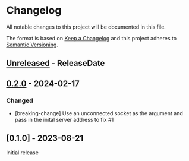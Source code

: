 # Changelog

All notable changes to this project will be documented in this file.

The format is based on [Keep a Changelog](http://keepachangelog.com/en/1.0.0/)
and this project adheres to [Semantic Versioning](http://semver.org/spec/v2.0.0.html).

<!-- next-header -->
## [Unreleased] - ReleaseDate

## [0.2.0] - 2024-02-17

### Changed

- [breaking-change] Use an unconnected socket as the argument and pass in the inital server address to fix #1

## [0.1.0] - 2023-08-21

Initial release

<!-- next-url -->
[Unreleased]: https://github.com/kiranshila/tftp_client/compare/v0.2.0...HEAD
[0.2.0]: https://github.com/kiranshila/tftp_client/compare/v0.1.0...v0.2.0